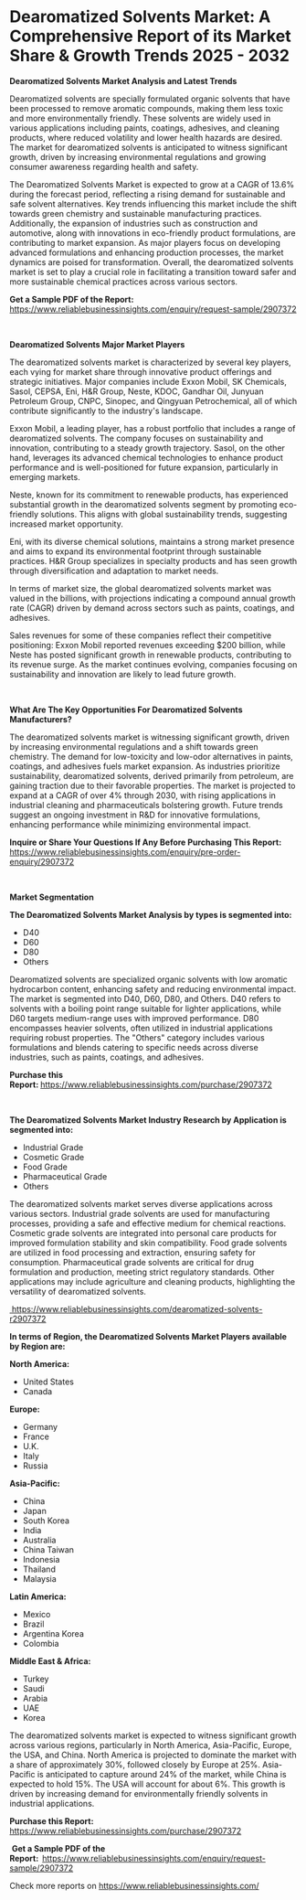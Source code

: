 <p><h1>Dearomatized Solvents Market: A Comprehensive Report of its Market Share & Growth Trends 2025 - 2032</h1></p><p><strong>Dearomatized Solvents Market Analysis and Latest Trends</strong></p>
<p><p>Dearomatized solvents are specially formulated organic solvents that have been processed to remove aromatic compounds, making them less toxic and more environmentally friendly. These solvents are widely used in various applications including paints, coatings, adhesives, and cleaning products, where reduced volatility and lower health hazards are desired. The market for dearomatized solvents is anticipated to witness significant growth, driven by increasing environmental regulations and growing consumer awareness regarding health and safety.</p><p>The Dearomatized Solvents Market is expected to grow at a CAGR of 13.6% during the forecast period, reflecting a rising demand for sustainable and safe solvent alternatives. Key trends influencing this market include the shift towards green chemistry and sustainable manufacturing practices. Additionally, the expansion of industries such as construction and automotive, along with innovations in eco-friendly product formulations, are contributing to market expansion. As major players focus on developing advanced formulations and enhancing production processes, the market dynamics are poised for transformation. Overall, the dearomatized solvents market is set to play a crucial role in facilitating a transition toward safer and more sustainable chemical practices across various sectors.</p></p>
<p><strong>Get a Sample PDF of the Report:&nbsp;</strong> <a href="https://www.reliablebusinessinsights.com/enquiry/request-sample/2907372?utm_campaign=2534&utm_medium=2&utm_source=Github&utm_content=ia&utm_term=12032025&utm_id=dearomatized-solvents">https://www.reliablebusinessinsights.com/enquiry/request-sample/2907372</a></p>
<p>&nbsp;</p>
<p><strong>Dearomatized Solvents Major Market Players</strong></p>
<p><p>The dearomatized solvents market is characterized by several key players, each vying for market share through innovative product offerings and strategic initiatives. Major companies include Exxon Mobil, SK Chemicals, Sasol, CEPSA, Eni, H&R Group, Neste, KDOC, Gandhar Oil, Junyuan Petroleum Group, CNPC, Sinopec, and Qingyuan Petrochemical, all of which contribute significantly to the industry's landscape.</p><p>Exxon Mobil, a leading player, has a robust portfolio that includes a range of dearomatized solvents. The company focuses on sustainability and innovation, contributing to a steady growth trajectory. Sasol, on the other hand, leverages its advanced chemical technologies to enhance product performance and is well-positioned for future expansion, particularly in emerging markets.</p><p>Neste, known for its commitment to renewable products, has experienced substantial growth in the dearomatized solvents segment by promoting eco-friendly solutions. This aligns with global sustainability trends, suggesting increased market opportunity.</p><p>Eni, with its diverse chemical solutions, maintains a strong market presence and aims to expand its environmental footprint through sustainable practices. H&R Group specializes in specialty products and has seen growth through diversification and adaptation to market needs.</p><p>In terms of market size, the global dearomatized solvents market was valued in the billions, with projections indicating a compound annual growth rate (CAGR) driven by demand across sectors such as paints, coatings, and adhesives.</p><p>Sales revenues for some of these companies reflect their competitive positioning: Exxon Mobil reported revenues exceeding $200 billion, while Neste has posted significant growth in renewable products, contributing to its revenue surge. As the market continues evolving, companies focusing on sustainability and innovation are likely to lead future growth.</p></p>
<p>&nbsp;</p>
<p><strong>What Are The Key Opportunities For Dearomatized Solvents Manufacturers?</strong></p>
<p><p>The dearomatized solvents market is witnessing significant growth, driven by increasing environmental regulations and a shift towards green chemistry. The demand for low-toxicity and low-odor alternatives in paints, coatings, and adhesives fuels market expansion. As industries prioritize sustainability, dearomatized solvents, derived primarily from petroleum, are gaining traction due to their favorable properties. The market is projected to expand at a CAGR of over 4% through 2030, with rising applications in industrial cleaning and pharmaceuticals bolstering growth. Future trends suggest an ongoing investment in R&D for innovative formulations, enhancing performance while minimizing environmental impact.</p></p>
<p><strong>Inquire or Share Your Questions If Any Before Purchasing This Report:</strong> <a href="https://www.reliablebusinessinsights.com/enquiry/pre-order-enquiry/2907372?utm_campaign=2534&utm_medium=2&utm_source=Github&utm_content=ia&utm_term=12032025&utm_id=dearomatized-solvents">https://www.reliablebusinessinsights.com/enquiry/pre-order-enquiry/2907372</a></p>
<p>&nbsp;</p>
<p><strong>Market Segmentation</strong></p>
<p><strong>The Dearomatized Solvents Market Analysis by types is segmented into:</strong></p>
<p><ul><li>D40</li><li>D60</li><li>D80</li><li>Others</li></ul></p>
<p><p>Dearomatized solvents are specialized organic solvents with low aromatic hydrocarbon content, enhancing safety and reducing environmental impact. The market is segmented into D40, D60, D80, and Others. D40 refers to solvents with a boiling point range suitable for lighter applications, while D60 targets medium-range uses with improved performance. D80 encompasses heavier solvents, often utilized in industrial applications requiring robust properties. The "Others" category includes various formulations and blends catering to specific needs across diverse industries, such as paints, coatings, and adhesives.</p></p>
<p><strong>Purchase this Report:&nbsp;</strong><a href="https://www.reliablebusinessinsights.com/purchase/2907372?utm_campaign=2534&utm_medium=2&utm_source=Github&utm_content=ia&utm_term=12032025&utm_id=dearomatized-solvents">https://www.reliablebusinessinsights.com/purchase/2907372</a></p>
<p>&nbsp;</p>
<p><strong>The Dearomatized Solvents Market Industry Research by Application is segmented into:</strong></p>
<p><ul><li>Industrial Grade</li><li>Cosmetic Grade</li><li>Food Grade</li><li>Pharmaceutical Grade</li><li>Others</li></ul></p>
<p><p>The dearomatized solvents market serves diverse applications across various sectors. Industrial grade solvents are used for manufacturing processes, providing a safe and effective medium for chemical reactions. Cosmetic grade solvents are integrated into personal care products for improved formulation stability and skin compatibility. Food grade solvents are utilized in food processing and extraction, ensuring safety for consumption. Pharmaceutical grade solvents are critical for drug formulation and production, meeting strict regulatory standards. Other applications may include agriculture and cleaning products, highlighting the versatility of dearomatized solvents.</p></p>
<p><a href="https://www.reliablebusinessinsights.com/dearomatized-solvents-r2907372?utm_campaign=2534&utm_medium=2&utm_source=Github&utm_content=ia&utm_term=12032025&utm_id=dearomatized-solvents">&nbsp;https://www.reliablebusinessinsights.com/dearomatized-solvents-r2907372</a></p>
<p><strong>In terms of Region, the Dearomatized Solvents Market Players available by Region are:</strong></p>
<p>
    <p> <strong> North America: </strong>
        <ul>
            <li>United States</li>
            <li>Canada</li>
        </ul>
        </p> 
    <p> <strong> Europe: </strong>
        <ul>
            <li>Germany</li>
            <li>France</li>
            <li>U.K.</li>
            <li>Italy</li>
            <li>Russia</li>
        </ul>
        </p> 
    <p> <strong> Asia-Pacific: </strong>
        <ul>
            <li>China</li>
            <li>Japan</li>
            <li>South Korea</li>
            <li>India</li>
            <li>Australia</li>
            <li>China Taiwan</li>
            <li>Indonesia</li>
            <li>Thailand</li>
            <li>Malaysia</li>
        </ul>
        </p> 
    <p> <strong> Latin America: </strong>
        <ul>
            <li>Mexico</li>
            <li>Brazil</li>
            <li>Argentina Korea</li>
            <li>Colombia</li>
        </ul>
        </p> 
    <p> <strong> Middle East & Africa: </strong>
        <ul>
            <li>Turkey</li>
            <li>Saudi</li>
            <li>Arabia</li>
            <li>UAE</li>
            <li>Korea</li>
        </ul>
    </p>
    </p>
<p><p>The dearomatized solvents market is expected to witness significant growth across various regions, particularly in North America, Asia-Pacific, Europe, the USA, and China. North America is projected to dominate the market with a share of approximately 30%, followed closely by Europe at 25%. Asia-Pacific is anticipated to capture around 24% of the market, while China is expected to hold 15%. The USA will account for about 6%. This growth is driven by increasing demand for environmentally friendly solvents in industrial applications.</p></p>
<p><strong>Purchase this Report: </strong><a href="https://www.reliablebusinessinsights.com/purchase/2907372?utm_campaign=2534&utm_medium=2&utm_source=Github&utm_content=ia&utm_term=12032025&utm_id=dearomatized-solvents">https://www.reliablebusinessinsights.com/purchase/2907372</a></p>
<p>&nbsp;<strong>Get a Sample PDF of the Report:&nbsp;&nbsp;</strong><a href="https://www.reliablebusinessinsights.com/enquiry/request-sample/2907372?utm_campaign=2534&utm_medium=2&utm_source=Github&utm_content=ia&utm_term=12032025&utm_id=dearomatized-solvents">https://www.reliablebusinessinsights.com/enquiry/request-sample/2907372</a></p>
<p><strong></strong></p>
<p>Check more reports on <a href="https://www.reliablebusinessinsights.com/?utm_campaign=2534&utm_medium=2&utm_source=Github&utm_content=ia&utm_term=12032025&utm_id=dearomatized-solvents">https://www.reliablebusinessinsights.com/</a></p>